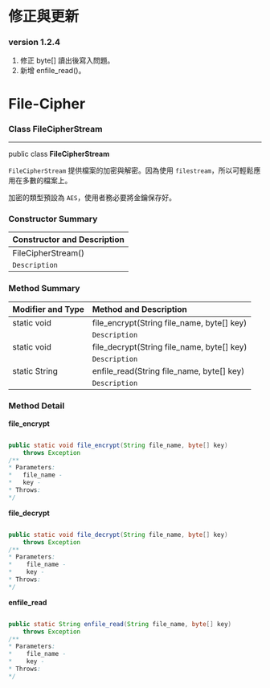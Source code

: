 # 修正與更新
### version 1.2.4  
1. 修正 byte[] 讀出後寫入問題。  
2. 新增 enfile_read()。

# File-Cipher

### Class FileCipherStream

---

public class **FileCipherStream**

`FileCipherStream` 提供檔案的加密與解密。因為使用 `filestream`，所以可輕鬆應用在多數的檔案上。  

加密的類型預設為 `AES`，使用者務必要將金鑰保存好。  

### Constructor Summary
| **Constructor and Description** |
| :------ |
| FileCipherStream() |
| ```Description``` |
### Method Summary
| **Modifier and Type** | **Method and Description** |
| ------ | :------ |
| static void | file_encrypt(String file_name, byte[] key) |
|  | ```Description``` |
| static void | file_decrypt(String file_name, byte[] key) | 
|  | ```Description``` |
| static String | enfile_read(String file_name, byte[] key) |
|  | ```Description``` |


### Method Detail 
**file_encrypt**
``` java

public static void file_encrypt(String file_name, byte[] key) 
    throws Exception
/**
* Parameters:
*   file_name - 
*   key - 
* Throws:
*/
```

**file_decrypt**
``` java

public static void file_decrypt(String file_name, byte[] key) 
    throws Exception 
/**
* Parameters:
*    file_name - 
*    key - 
* Throws:
*/
```

**enfile_read**
``` java

public static String enfile_read(String file_name, byte[] key)
    throws Exception 
/**
* Parameters:
*    file_name - 
*    key - 
* Throws:
*/
```

